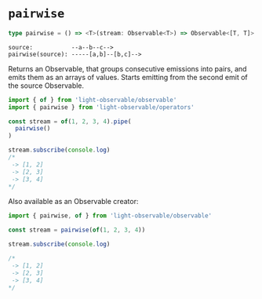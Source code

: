 # `pairwise`
```typescript
type pairwise = () => <T>(stream: Observable<T>) => Observable<[T, T]>
```

```
source:           --a--b--c-->
pairwise(source): -----[a,b]--[b,c]-->
```

Returns an Observable, that groups consecutive emissions into pairs, and emits them as an arrays of values. Starts emitting from the second emit of the source Observable.
```typescript
import { of } from 'light-observable/observable'
import { pairwise } from 'light-observable/operators'

const stream = of(1, 2, 3, 4).pipe(
  pairwise()
)

stream.subscribe(console.log)
/*
 -> [1, 2]
 -> [2, 3]
 -> [3, 4]
*/
```

Also available as an Observable creator:
```typescript
import { pairwise, of } from 'light-observable/observable'

const stream = pairwise(of(1, 2, 3, 4))

stream.subscribe(console.log)

/*
 -> [1, 2]
 -> [2, 3]
 -> [3, 4]
*/
```
